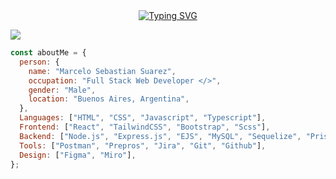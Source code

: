 <div align="center">
  <a href=""><img src="https://readme-typing-svg.demolab.com?font=Redressed&size=30&pause=1000&center=true&vCenter=true&random=false&width=435&lines=Hi%2C+I'm+Rysted%2C+a+web+developer" alt="Typing SVG" /></a>
</div>

![](https://komarev.com/ghpvc/?username=Rysted&color=blueviolet&label=PROFILE+VIEWS)

```javascript
const aboutMe = {
  person: {
    name: "Marcelo Sebastian Suarez",
    occupation: "Full Stack Web Developer </>",
    gender: "Male",
    location: "Buenos Aires, Argentina",
  },
  Languages: ["HTML", "CSS", "Javascript", "Typescript"],
  Frontend: ["React", "TailwindCSS", "Bootstrap", "Scss"],
  Backend: ["Node.js", "Express.js", "EJS", "MySQL", "Sequelize", "Prisma"],
  Tools: ["Postman", "Prepros", "Jira", "Git", "Github"],
  Design: ["Figma", "Miro"],
};
```

